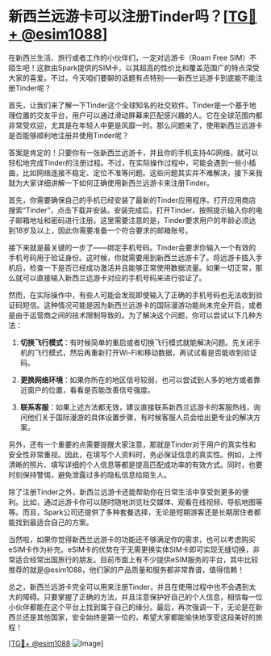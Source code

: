 # 新西兰远游卡可以注册Tinder吗？[[TG💪+ @esim1088](https://t.me/s/esim1088)]

在新西兰生活、旅行或者工作的小伙伴们，一定对远游卡（Roam Free SIM）不陌生吧！这款由Spark提供的SIM卡，以其超高的性价比和覆盖范围广的特点深受大家的喜爱。不过，今天咱们要聊的话题有点特别——新西兰远游卡到底能不能注册Tinder呢？

首先，让我们来了解一下Tinder这个全球知名的社交软件。Tinder是一个基于地理位置的交友平台，用户可以通过滑动屏幕来匹配感兴趣的人。它在全球范围内都非常受欢迎，尤其是在年轻人中更是风靡一时。那么问题来了，使用新西兰远游卡是否能够顺利地注册并使用Tinder呢？

答案是肯定的！只要你有一张新西兰远游卡，并且你的手机支持4G网络，就可以轻松地完成Tinder的注册过程。不过，在实际操作过程中，可能会遇到一些小插曲，比如网络连接不稳定、定位不准等问题。这些问题其实并不难解决，接下来我就为大家详细讲解一下如何正确使用新西兰远游卡来注册Tinder。

首先，你需要确保自己的手机已经安装了最新的Tinder应用程序。打开应用商店搜索“Tinder”，点击下载并安装。安装完成后，打开Tinder，按照提示输入你的电子邮箱地址和密码进行注册。这里需要注意的是，Tinder要求用户的年龄必须达到18岁及以上，因此你需要准备一个符合要求的邮箱账号。

接下来就是最关键的一步了——绑定手机号码。Tinder会要求你输入一个有效的手机号码用于验证身份。这时候，你就需要用到新西兰远游卡了。将远游卡插入手机后，检查一下是否已经成功激活并且能够正常使用数据流量。如果一切正常，那么就可以直接输入新西兰远游卡对应的手机号码来进行验证了。

然而，在实际操作中，有些人可能会发现即使输入了正确的手机号码也无法收到验证码短信。这种情况可能是因为新西兰远游卡的国际漫游功能尚未完全开启，或者是由于运营商之间的技术限制导致的。为了解决这个问题，你可以尝试以下几种方法：

1. **切换飞行模式**：有时候简单的重启或者切换飞行模式就能解决问题。先关闭手机的飞行模式，然后再重新打开Wi-Fi和移动数据，再试试看是否能收到验证码。
   
2. **更换网络环境**：如果你所在的地区信号较弱，也可以尝试到人多的地方或者靠近窗户的位置，看看是否能改善信号强度。

3. **联系客服**：如果上述方法都无效，建议直接联系新西兰远游卡的客服热线，询问他们关于国际漫游的具体设置步骤，有时候客服人员会给出更专业的解决方案。

另外，还有一个重要的点需要提醒大家注意，那就是Tinder对于用户的真实性和安全性非常重视。因此，在填写个人资料时，务必保证信息的真实性。例如，上传清晰的照片、填写详细的个人信息等都是提高匹配成功率的有效方式。同时，也要时刻保持警惕，避免泄露过多的隐私信息给陌生人。

除了注册Tinder之外，新西兰远游卡还能帮助你在日常生活中享受到更多的便利。比如，通过远游卡你可以随时随地浏览社交媒体、观看在线视频、导航地图等等。而且，Spark公司还提供了多种套餐选择，无论是短期游客还是长期居住者都能找到最适合自己的方案。

当然啦，如果你觉得新西兰远游卡的功能还不够满足你的需求，也可以考虑购买eSIM卡作为补充。eSIM卡的优势在于无需更换实体SIM卡即可实现无缝切换，非常适合经常出国旅行的朋友。目前市面上有不少提供eSIM服务的平台，其中比较推荐的就是@esim1088，他们家的产品质量和服务都非常靠谱，值得信赖！

总之，新西兰远游卡完全可以用来注册Tinder，并且在使用过程中也不会遇到太大的障碍。只要掌握了正确的方法，并且注意保护好自己的个人信息，相信每一位小伙伴都能在这个平台上找到属于自己的缘分。最后，再次强调一下，无论是在新西兰还是其他国家，安全始终是第一位的，希望大家都能愉快地享受这段美好的旅程！

[[TG💪+ @esim1088](https://t.me/s/esim1088) ![Image](https://i.postimg.cc/4NQfJmqS/Snipaste-2025-05-13-00-14-12.png)]